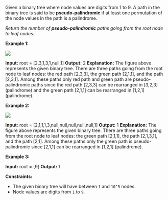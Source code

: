
Given a binary tree where node values are digits from 1 to 9. A path in the binary tree is said to be  **pseudo-palindromic**  if at least one permutation of the node values in the path is a palindrome.

_Return the number of  **pseudo-palindromic**  paths going from the root node to leaf nodes._

**Example 1:**

![](https://assets.leetcode.com/uploads/2020/05/06/palindromic_paths_1.png)

**Input:** root = [2,3,1,3,1,null,1]
**Output:** 2
**Explanation:** The figure above represents the given binary tree. There are three paths going from the root node to leaf nodes: the red path [2,3,3], the green path [2,1,1], and the path [2,3,1]. Among these paths only red path and green path are pseudo-palindromic paths since the red path [2,3,3] can be rearranged in [3,2,3] (palindrome) and the green path [2,1,1] can be rearranged in [1,2,1] (palindrome).

**Example 2:**

**![](https://assets.leetcode.com/uploads/2020/05/07/palindromic_paths_2.png)**

**Input:** root = [2,1,1,1,3,null,null,null,null,null,1]
**Output:** 1
**Explanation:** The figure above represents the given binary tree. There are three paths going from the root node to leaf nodes: the green path [2,1,1], the path [2,1,3,1], and the path [2,1]. Among these paths only the green path is pseudo-palindromic since [2,1,1] can be rearranged in [1,2,1] (palindrome).

**Example 3:**

**Input:** root = [9]
**Output:** 1

**Constraints:**

-   The given binary tree will have between  `1`  and  `10^5`  nodes.
-   Node values are digits from  `1`  to  `9`.